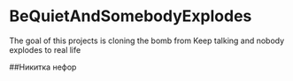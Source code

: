 # BeQuietAndSomebodyExplodes
The goal of this projects is cloning the bomb from Keep talking and nobody explodes to real life


##Никитка нефор
